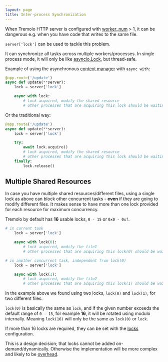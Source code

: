 ```yaml
---
layout: page
title: Inter-process Synchronization
---
```


When Tremolo HTTP server is configured with [worker_num](configuration.html#worker_num) > 1, it can be dangerous e.g. when you have code that writes to the same file.

`server['lock']` can be used to tackle this problem.

It can synchronize all tasks across multiple workers/processes. In single process mode, it will only be like [asyncio.Lock](https://docs.python.org/3/library/asyncio-sync.html#asyncio.Lock), but thread-safe.

Example of using the asynchronous [context manager](https://python.readthedocs.io/en/latest/glossary.html#term-context-manager) with `async with`:

```python
@app.route('/update')
async def update(**server):
    lock = server['lock']

    async with lock:
        # lock acquired, modify the shared resource
        # other processes that are acquiring this lock should be waiting
```

Or the traditional way:

```python
@app.route('/update')
async def update(**server):
    lock = server['lock']

    try:
        await lock.acquire()
        # lock acquired, modify the shared resource
        # other processes that are acquiring this lock should be waiting
    finally:
        lock.release()
```

## Multiple Shared Resources
In case you have multiple shared resources/different files, using a single lock as above can block other concurrent tasks - **even** if they are going to modify different files. It makes sense to have more than one lock provided for each resource for maximum concurrency.

Tremolo by default has **16** usable locks, `0 - 15` or `0x0 - 0xf`.

```python
# in current task
    lock = server['lock']

    async with lock(0):
        # lock acquired, modify the file1
        # other processes that are acquiring this lock(0) should be waiting

# in another concurrent task, independent from lock(0)
    lock = server['lock']

    async with lock(1):
        # lock acquired, modify the file2
        # other processes that are acquiring this lock(1) should be waiting
```

In the example above we found using two locks, `lock(0)` and `lock(1)`, for two different files.

`lock(0)` is basically the same as `lock`, and if the given number exceeds the default range of `0 - 15`, for example **16**, it will be rotated using modulo internally. Meaning `lock(16)` will only be the same as `lock(0)` or `lock`.

If more than 16 locks are required, they can be set with the [locks](configuration.html#locks) configuration.

This is a design decision; that locks cannot be added on-demand/dynamically. Otherwise the implementation will be more complex and likely to be [overhead](https://docs.python.org/3/library/multiprocessing.html#multiprocessing.Manager).
